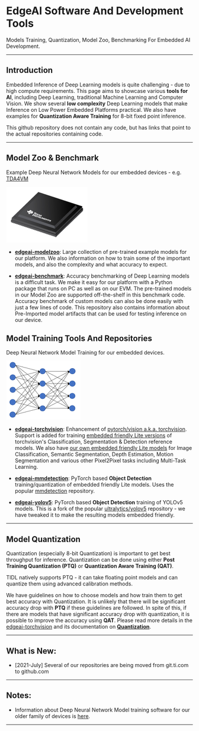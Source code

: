 # EdgeAI Software And Development Tools
Models Training, Quantization, Model Zoo, Benchmarking For Embedded AI Development.

<hr>

## Introduction
Embedded Inference of Deep Learning models is quite challenging - due to high compute requirements. This page aims to showcase various **tools for AI**, including Deep Learning, traditional Machine Learning and Computer Vision. We show several **low complexity** Deep Learning models that make  Inference on Low Power Embedded Platforms practical. We also have examples for **Quantization Aware Training** for 8-bit fixed point inference.

This github repository does not contain any code, but has links that point to the actual repositories containing code. 

<hr>


## Model Zoo & Benchmark
Example Deep Neural Network Models for our embedded devices - e.g. [TDA4VM](http://www.ti.com/product/TDA4VM) <br>

![TDA4VM](./assets/TDA4VM.jpg) 

- **[edgeai-modelzoo](https://github.com/TexasInstruments/edgeai-modelzoo)**: Large collection of pre-trained example models for our platform. We also information on how to train some of the important models, and also the complexity and what accuracy to expect. <br>

- **[edgeai-benchmark](https://github.com/TexasInstruments/edgeai-benchmark)**: Accuracy benchmarking of Deep Learning models is a difficult task. We make it easy for our platform with a Python package that runs on PC as well as on our EVM. The pre-trained models in our Model Zoo are supported off-the-shelf in this benchmark code. Accuracy benchmark of custom models can also be done easily with just a few lines of code. This repository also contains information about Pre-Imported model artifacts that can be used for testing inference on our device.<br>


## Model Training Tools And Repositories
Deep Neural Network Model Training for our embedded devices.

![Model Training](./assets/dnn-picture-small.png) 

- **[edgeai-torchvision](https://github.com/TexasInstruments/edgeai-torchvision)**: Enhancement of [pytorch/vision a.k.a. torchvision](https://github.com/pytorch/vision). Support is added for training [embedded friendly Lite versions](https://github.com/TexasInstruments/edgeai-torchvision/tree/master/references) of torchvision's Classification, Segmentation & Detection reference models. We also have [our own embedded friendly Lite models](https://github.com/TexasInstruments/edgeai-torchvision/tree/master/references/pixel2pixel) for Image Classification, Semantic Segmentation, Depth Estimation, Motion Segmentation and various other Pixel2Pixel tasks including Multi-Task Learning. <br>

- **[edgeai-mmdetection](https://github.com/TexasInstruments/edgeai-mmdetection)**: PyTorch based **Object Detection** training/quantization of embedded friendly Lite models. Uses the popular [mmdetection](https://github.com/open-mmlab/mmdetection) repository.<br>

- **[edgeai-yolov5](https://github.com/TexasInstruments/edgeai-yolov5)**: PyTorch based **Object Detection** training of YOLOv5 models. This is a fork of the popular [ultralytics/yolov5](https://github.com/ultralytics/yolov5) repository - we have tweaked it to make the resulting models embedded friendly.<br>


<hr>


## Model Quantization
Quantization (especially 8-bit Quantization) is important to get best throughput for inference. Quantization can be done using either **Post Training Quantization (PTQ)** or **Quantization Aware Training (QAT)**.

TIDL natively supports PTQ - it can take floating point models and can quantize them using advanced calibration methods. 

We have  guidelines on how to choose models and how train them to get best accuracy with Quantization. It is unlikely that there will be significant accuracy drop with **PTQ** if these guidelines are followed. In spite of this, if there are models that have significant accuracy drop with quantization, it is possible to improve the accuracy using **QAT**. Please read more details in the [edgeai-torchvision](https://github.com/TexasInstruments/edgeai-torchvision) and its documentation on **[Quantization](https://github.com/TexasInstruments/edgeai-torchvision/blob/master/docs/pixel2pixel/Quantization.md)**.

<hr>

## What is New:
- [2021-July] Several of our repositories are being moved from git.ti.com to github.com

<hr>

## Notes: 
- Information about Deep Neural Network Model training software for our older family of devices is [here](./readme_modelzoo-j6.md).

<hr>

